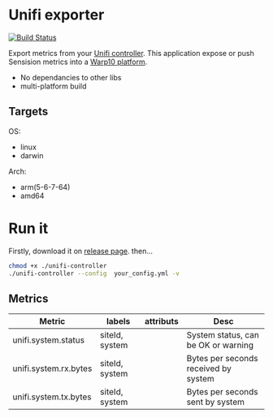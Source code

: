# Unifi exporter

[![Build Status](https://travis-ci.org/miton18/unifi-exporter.svg?branch=master)](https://travis-ci.org/miton18/unifi-exporter)

Export metrics from your [Unifi controller](https://www.ui.com/software/).
This application expose or push Sensision metrics into a [Warp10 platform](https://github.com/senx/warp10-platform).

- No dependancies to other libs
- multi-platform build

## Targets

OS:
- linux
- darwin

Arch:
- arm(5-6-7-64)
- amd64

# Run it
Firstly, download it on [release page](https://github.com/miton18/unifi-exporter/releases). then...

```sh
chmod +x ./unifi-controller
./unifi-controller --config  your_config.yml -v
```


## Metrics

|Metric| labels| attributs|Desc|
|------|-------|----------|----|
|unifi.system.status|siteId, system||System status, can be OK or warning|
|unifi.system.rx.bytes|siteId, system||Bytes per seconds received by system|
|unifi.system.tx.bytes|siteId, system||Bytes per seconds sent by system|
